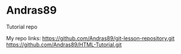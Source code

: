 # Andras89
Tutorial repo

My repo links:
https://github.com/Andras89/git-lesson-repository.git
https://github.com/Andras89/HTML-Tutorial.git